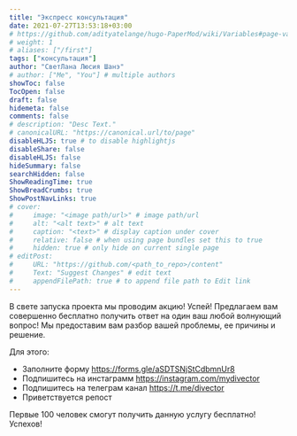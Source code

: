 ```yaml
---
title: "Экспресс консультация"
date: 2021-07-27T13:53:18+03:00
# https://github.com/adityatelange/hugo-PaperMod/wiki/Variables#page-variables
# weight: 1
# aliases: ["/first"]
tags: ["консультация"]
author: "СветЛана Люсия Шанэ"
# author: ["Me", "You"] # multiple authors
showToc: false
TocOpen: false
draft: false
hidemeta: false
comments: false
# description: "Desc Text."
# canonicalURL: "https://canonical.url/to/page"
disableHLJS: true # to disable highlightjs
disableShare: false
disableHLJS: false
hideSummary: false
searchHidden: false
ShowReadingTime: true
ShowBreadCrumbs: true
ShowPostNavLinks: true
# cover:
#     image: "<image path/url>" # image path/url
#     alt: "<alt text>" # alt text
#     caption: "<text>" # display caption under cover
#     relative: false # when using page bundles set this to true
#     hidden: true # only hide on current single page
# editPost:
#     URL: "https://github.com/<path_to_repo>/content"
#     Text: "Suggest Changes" # edit text
#     appendFilePath: true # to append file path to Edit link
---
```


В свете запуска проекта мы проводим акцию! Успей! Предлагаем вам совершенно бесплатно получить ответ на один ваш любой волнующий вопрос! Мы предоставим вам разбор вашей проблемы, ее причины и решение.

Для этого:
- Заполните форму https://forms.gle/aSDTSNjStCdbmnUr8
- Подпишитесь на инстаграмм https://instagram.com/mydivector
- Подпишитесь на телеграм канал https://t.me/divector
- Приветствуется репост

Первые 100 человек смогут получить данную услугу бесплатно! Успехов!
